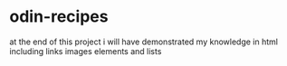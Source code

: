 # odin-recipes
at the end of this project i will have demonstrated my knowledge in html including links images elements and lists
